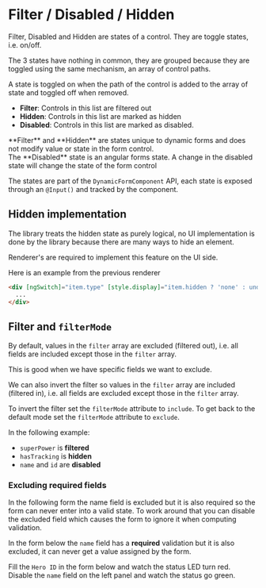 <!--@tdm-example:part1-->
# Filter / Disabled / Hidden
 
Filter, Disabled and Hidden are states of a control. They are toggle
states, i.e. on/off.

The 3 states have nothing in common, they are grouped because they are
toggled using the same mechanism, an array of control paths.

A state is toggled on when the path of the control is added to the
array of state and toggled off when removed.

  - **Filter**: Controls in this list are filtered out
  - **Hidden**: Controls in this list are marked as hidden
  - **Disabled**: Controls in this list are marked as disabled.

<div class="info">
**Filter** and **Hidden** are states unique to dynamic forms and does
not modify value or state in the form control.<br>
The **Disabled** state is an angular forms state. A change in the
disabled state will change the state of the form control
</div>

The states are part of the `DynamicFormComponent` API, each state is
exposed through an `@Input()` and tracked by the component.

## Hidden implementation
The library treats the hidden state as purely logical, no UI
implementation is done by the library because there are many ways to
hide an element.

Renderer's are required to implement this feature on the UI side.

Here is an example from the previous renderer
```html
<div [ngSwitch]="item.type" [style.display]="item.hidden ? 'none' : undefined">
  ...
</div>
```

## Filter and `filterMode`
By default, values in the `filter` array are excluded (filtered out),
i.e. all fields are included except those in the `filter` array.

This is good when we have specific fields we want to exclude.

We can also invert the filter so values in the `filter` array are
included (filtered in), i.e. all fields are excluded except those in the
`filter` array.

To invert the filter set the `filterMode` attribute to `include`.
To get back to the default mode set the `filterMode` attribute to 
`exclude`.

In the following example:
  - `superPower` is **filtered**
  - `hasTracking` is **hidden**
  - `name` and `id` are **disabled**

<!--@tdm-example:part1-->
<!--@tdm-example:part2-->
### Excluding required fields
In the following form the name field is excluded but it is also required
so the form can never enter into a valid state. To work around that you
can disable the excluded field which causes the form to ignore it when
computing validation.

In the form below the `name` field has a **required** validation but
it is also excluded, it can never get a value assigned by the form.

Fill the `Hero ID` in the form below and watch the status LED turn red.  
Disable the `name` field on the left panel and watch the status go green.  
<!--@tdm-example:part2-->